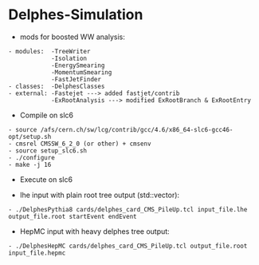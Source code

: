 Delphes-Simulation
==================

* mods for boosted WW analysis:

```
- modules:  -TreeWriter
            -Isolation
            -EnergySmearing
            -MomentumSmearing
            -FastJetFinder
- classes:  -DelphesClasses
- external: -Fastejet ---> added fastjet/contrib
            -ExRootAnalysis ---> modified ExRootBranch & ExRootEntry 
```

* Compile on slc6

```
- source /afs/cern.ch/sw/lcg/contrib/gcc/4.6/x86_64-slc6-gcc46-opt/setup.sh 
- cmsrel CMSSW_6_2_0 (or other) + cmsenv
- source setup_slc6.sh
- ./configure
- make -j 16
```
* Execute on slc6
 
- lhe input with plain root tree output (std::vector<float>):

```
- ./DelphesPythia8 cards/delphes_card_CMS_PileUp.tcl input_file.lhe output_file.root startEvent endEvent
```

- HepMC input with heavy delphes tree output:

```
- ./DelphesHepMC cards/delphes_card_CMS_PileUp.tcl output_file.root input_file.hepmc 
```
